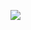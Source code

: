 <p class='text-align: center;'>
  <img src="https://capsule-render.vercel.app/api?type=waving&color=random&height=300&section=header&text=TS%Bridge%Meet&fontSize=80" />
</p>
